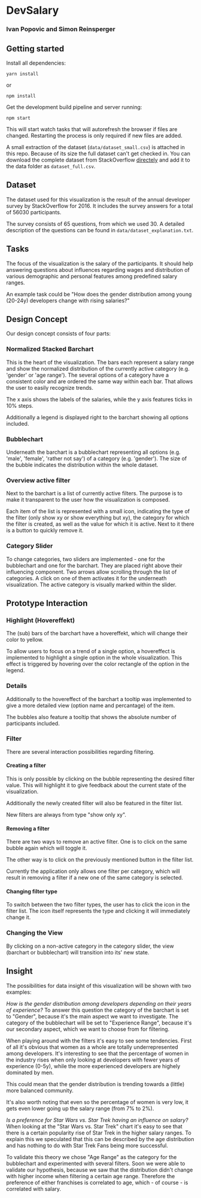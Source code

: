 # DevSalary
### Ivan Popovic and Simon Reinsperger

## Getting started
Install all dependencies:
```
yarn install
```
or
```
npm install
```

Get the development build pipeline and server running:
```
npm start
```
This will start watch tasks that will autorefresh the browser if files are changed.
Restarting the process is only required if new files are added.

A small extraction of the dataset (`data/dataset_small.csv`) is attached in this repo.
Because of its size the full dataset can't get checked in.
You can download the complete dataset from StackOverflow [directely](https://drive.google.com/uc?export=download&id=0B0DL28AqnGsrV0VldnVIT1hyb0E) and add it to the data folder as `dataset_full.csv`.

## Dataset
The dataset used for this visualization is the result of the annual developer survey by StackOverflow for 2016.
It includes the survey answers for a total of 56030 participants.

The survey consists of 65 questions, from which we used 30.
A detailed description of the questions can be found in `data/dataset_explanation.txt`.

## Tasks
The focus of the visualization is the salary of the participants.
It should help answering questions about influences regarding wages and distribution of various demographic and personal features among predefined salary ranges.

An example task could be "How does the gender distribution among young (20-24y) developers change with rising salaries?"

## Design Concept
Our design concept consists of four parts:

### Normalized Stacked Barchart
This is the heart of the visualization.
The bars each represent a salary range and show the normalized distribution of the currently active category (e.g. 'gender' or 'age range').
The several options of a category have a consistent color and are ordered the same way within each bar.
That allows the user to easily recognize trends.

The x axis shows the labels of the salaries, while the y axis features ticks in 10% steps.

Additionally a legend is displayed right to the barchart showing all options included.

### Bubblechart
Underneath the barchart is a bubblechart representing all options (e.g. 'male', 'female', 'rather not say') of a category (e.g. 'gender').
The size of the bubble indicates the distribution within the whole dataset.

### Overview active filter
Next to the barchart is a list of currently active filters.
The purpose is to make it transparent to the user how the visualization is composed.

Each item of the list is represented with a small icon, indicating the type of the filter (only show xy or show everything but xy), the category for which the filter is created, as well as the value for which it is active.
Next to it there is a button to quickly remove it.

### Category Slider
To change categories, two sliders are implemented - one for the bubblechart and one for the barchart.
They are placed right above their influencing component.
Two arrows allow scrolling through the list of categories.
A click on one of them activates it for the underneath visualization.
The active category is visually marked within the slider.

## Prototype Interaction
### Highlight (Hovereffekt)
The (sub) bars of the barchart have a hovereffekt, which will change their color to yellow.

To allow users to focus on a trend of a single option, a hovereffect is implemented to highlight a single option in the whole visualization.
This effect is triggered by hovering over the color rectangle of the option in the legend.

### Details
Additionally to the hovereffect of the barchart a tooltip was implemented to give a more detailed view (option name and percantage) of the item.

The bubbles also feature a tooltip that shows the absolute number of participants included.

### Filter
There are several interaction possibilities regarding filtering.

#### Creating a filter
This is only possible by clicking on the bubble representing the desired filter value.
This will highlight it to give feedback about the current state of the visualization.

Additionally the newly created filter will also be featured in the filter list.

New filters are always from type "show only xy".

#### Removing a filter
There are two ways to remove an active filter.
One is to click on the same bubble again which will toggle it.

The other way is to click on the previously mentioned button in the filter list.

Currently the application only allows one filter per category, which will result in removing a filter if a new one of the same category is selected.

#### Changing filter type
To switch between the two filter types, the user has to click the icon in the filter list.
The icon itself represents the type and clicking it will immediately change it.

### Changing the View
By clicking on a non-active category in the category slider, the view (barchart or bubblechart) will transition into its' new state.

## Insight
The possibilities for data insight of this visualization will be shown with two examples:

*How is the gender distribution among developers depending on their years of experience?*
To answer this question the category of the barchart is set to "Gender", because it's the main aspect we want to investigate.
The category of the bubblechart will be set to "Experience Range", because it's our secondary aspect, which we want to choose from for filtering.

When playing around with the filters it's easy to see some tendencies.
First of all it's obvious that women as a whole are totally underrepresented among developers.
It's interesting to see that the percentage of women in the industry rises when only looking at developers with fewer years of experience (0-5y), while the more experienced developers are highely dominated by men.

This could mean that the gender distribution is trending towards a (little) more balanced community.

It's also worth noting that even so the percentage of women is very low, it gets even lower going up the salary range (from 7% to 2%).

*Is a preference for Star Wars vs. Star Trek having an influence on salary?*
When looking at the "Star Wars vs. Star Trek" chart it's easy to see that there is a certain popularity rise of Star Trek in the higher salary ranges.
To explain this we speculated that this can be described by the age distribution and has nothing to do with Star Trek Fans being more successful.

To validate this theory we chose "Age Range" as the category for the bubblechart and experimented with several filters.
Soon we were able to validate our hypothesis, because we saw that the distribution didn't change with higher income when filtering a certain age range. Therefore the preference of either franchises is correlated to age, which - of course - is correlated with salary.

